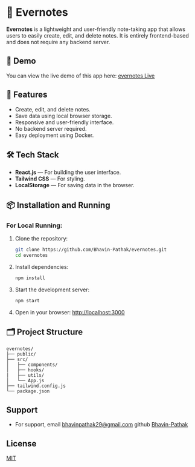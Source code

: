 # 📝 Evernotes

**Evernotes** is a lightweight and user-friendly note-taking app that allows users to easily create, edit, and delete notes. It is entirely frontend-based and does not require any backend server.

## 🚀 Demo

You can view the live demo of this app here: [evernotes Live](https://bhavin-pathak.github.io/evernotes/)

## 🔧 Features

- Create, edit, and delete notes.
- Save data using local browser storage.
- Responsive and user-friendly interface.
- No backend server required.
- Easy deployment using Docker.

## 🛠️ Tech Stack

- **React.js** — For building the user interface.
- **Tailwind CSS** — For styling.
- **LocalStorage** — For saving data in the browser.

## 📦 Installation and Running

### For Local Running:

1. Clone the repository:

   ```bash
   git clone https://github.com/Bhavin-Pathak/evernotes.git
   cd evernotes
   ```

2. Install dependencies:

   ```bash
   npm install
   ```

3. Start the development server:

   ```bash
   npm start
   ```

4. Open in your browser: [http://localhost:3000](http://localhost:3000)

## 🗂️ Project Structure

```
evernotes/
├── public/
├── src/
│   ├── components/
│   ├── hooks/
|   ├── utils/
│   └── App.js
├── tailwind.config.js
└── package.json
```

## Support

- For support, email bhavinpathak29@gmail.com github [Bhavin-Pathak](https://github.com/Bhavin-Pathak)

## License

[MIT](https://choosealicense.com/licenses/mit/)
